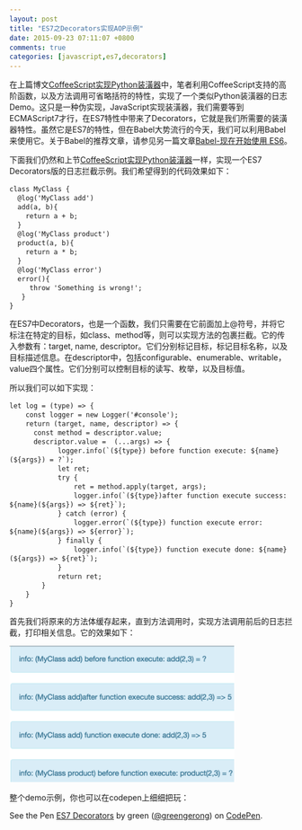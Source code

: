 ```yaml
---
layout: post
title: "ES7之Decorators实现AOP示例"
date: 2015-09-23 07:11:07 +0800
comments: true
categories: [javascript,es7,decorators]
---
```

在上篇博文[CoffeeScript实现Python装潢器](http://greengerong.com/blog/2015/09/22/coffeescript-shi-xian-python-zhuang-huang-qi/)中，笔者利用CoffeeScript支持的高阶函数，以及方法调用可省略括符的特性，实现了一个类似Python装潢器的日志Demo。这只是一种伪实现，JavaScript实现装潢器，我们需要等到ECMAScript7才行，在ES7特性中带来了Decorators，它就是我们所需要的装潢器特性。虽然它是ES7的特性，但在Babel大势流行的今天，我们可以利用Babel来使用它。关于Babel的推荐文章，请参见另一篇文章[Babel-现在开始使用 ES6](http://greengerong.com/blog/2015/03/22/babel-kai-shi-es6ti-yan/)。

下面我们仍然和上节[CoffeeScript实现Python装潢器](http://greengerong.com/blog/2015/09/22/coffeescript-shi-xian-python-zhuang-huang-qi/)一样，实现一个ES7 Decorators版的日志拦截示例。我们希望得到的代码效果如下：

	class MyClass {
	  @log('MyClass add')
	  add(a, b){
	    return a + b;
	  }
	  @log('MyClass product')
	  product(a, b){
	    return a * b;
	  }
	  @log('MyClass error')
	  error(){
	     throw 'Something is wrong!';
	   }
	}

在ES7中Decorators，也是一个函数，我们只需要在它前面加上@符号，并将它标注在特定的目标，如class、method等，则可以实现方法的包裹拦截。它的传入参数有：target, name, descriptor。它们分别标记目标，标记目标名称，以及目标描述信息。在descriptor中，包括configurable、enumerable、writable，value四个属性。它们分别可以控制目标的读写、枚举，以及目标值。

所以我们可以如下实现：

	let log = (type) => {
	    const logger = new Logger('#console');
	    return (target, name, descriptor) => {
	      const method = descriptor.value;
	      descriptor.value =  (...args) => {
	            logger.info(`(${type}) before function execute: ${name}(${args}) = ?`);
	            let ret;
	            try {
	                ret = method.apply(target, args);
	                logger.info(`(${type})after function execute success: ${name}(${args}) => ${ret}`);
	            } catch (error) {
	                logger.error(`(${type}) function execute error: ${name}(${args}) => ${error}`);
	            } finally {
	                logger.info(`(${type}) function execute done: ${name}(${args}) => ${ret}`);
	            }
	            return ret;
	        }
	    }
	}

首先我们将原来的方法体缓存起来，直到方法调用时，实现方法调用前后的日志拦截，打印相关信息。它的效果如下：

![es7 decorators log aop](/images/blog_img/es7-decorators-log-aop.png)

整个demo示例，你也可以在codepen上细细把玩：

<p data-height="350" data-theme-id="0" data-slug-hash="epzbMV" data-default-tab="result" data-user="greengerong" class='codepen'>See the Pen <a href='http://codepen.io/greengerong/pen/epzbMV/'>ES7 Decorators</a> by green (<a href='http://codepen.io/greengerong'>@greengerong</a>) on <a href='http://codepen.io'>CodePen</a>.</p>
<script async src="//assets.codepen.io/assets/embed/ei.js"></script>

